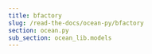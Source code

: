 ```yaml
---
title: bfactory
slug: /read-the-docs/ocean-py/bfactory
section: ocean.py
sub_section: ocean_lib.models
---
```

